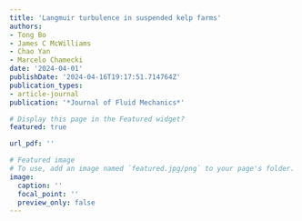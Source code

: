 ```yaml
---
title: 'Langmuir turbulence in suspended kelp farms'
authors:
- Tong Bo
- James C McWilliams
- Chao Yan
- Marcelo Chamecki
date: '2024-04-01'
publishDate: '2024-04-16T19:17:51.714764Z'
publication_types:
- article-journal
publication: '*Journal of Fluid Mechanics*'

# Display this page in the Featured widget?
featured: true

url_pdf: ''

# Featured image
# To use, add an image named `featured.jpg/png` to your page's folder.
image:
  caption: ''
  focal_point: ''
  preview_only: false
---
```

